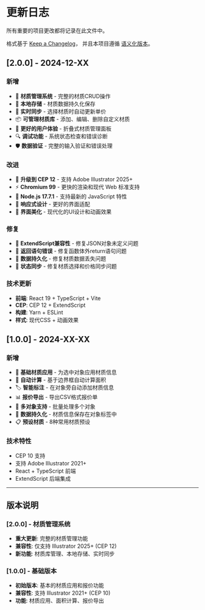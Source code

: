 # 更新日志

所有重要的项目更改都将记录在此文件中。

格式基于 [Keep a Changelog](https://keepachangelog.com/zh-CN/1.0.0/)，
并且本项目遵循 [语义化版本](https://semver.org/lang/zh-CN/)。

## [2.0.0] - 2024-12-XX

### 新增
- 🎨 **材质管理系统** - 完整的材质CRUD操作
- 💾 **本地存储** - 材质数据持久化保存
- 🔄 **实时同步** - 选择材质时自动更新单价
- 📦 **可管理材质库** - 添加、编辑、删除自定义材质
- 🎯 **更好的用户体验** - 折叠式材质管理面板
- 🔍 **调试功能** - 系统状态检查和错误诊断
- 🛡️ **数据验证** - 完整的输入验证和错误处理

### 改进
- 🚀 **升级到 CEP 12** - 支持 Adobe Illustrator 2025+
- ⚡ **Chromium 99** - 更快的渲染和现代 Web 标准支持
- 🔧 **Node.js 17.7.1** - 支持最新的 JavaScript 特性
- 📱 **响应式设计** - 更好的界面适配
- 🎨 **界面美化** - 现代化的UI设计和动画效果

### 修复
- 🐛 **ExtendScript兼容性** - 修复JSON对象未定义问题
- 🔧 **返回语句错误** - 修复函数体外return语句问题
- 💾 **数据持久化** - 修复材质数据丢失问题
- 🔄 **状态同步** - 修复材质选择和价格同步问题

### 技术更新
- **前端**: React 19 + TypeScript + Vite
- **CEP**: CEP 12 + ExtendScript
- **构建**: Yarn + ESLint
- **样式**: 现代CSS + 动画效果

## [1.0.0] - 2024-XX-XX

### 新增
- 🎨 **基础材质应用** - 为选中对象应用材质信息
- 📏 **自动计算** - 基于边界框自动计算面积
- 🏷️ **智能标注** - 在对象旁自动添加材质信息
- 📊 **报价导出** - 导出CSV格式报价单
- 🎯 **多对象支持** - 批量处理多个对象
- 💾 **数据持久化** - 材质信息保存在对象标签中
- 📋 **预设材质** - 8种常用材质预设

### 技术特性
- CEP 10 支持
- 支持 Adobe Illustrator 2021+
- React + TypeScript 前端
- ExtendScript 后端集成

---

## 版本说明

### [2.0.0] - 材质管理系统
- **重大更新**: 完整的材质管理功能
- **兼容性**: 仅支持 Illustrator 2025+ (CEP 12)
- **新功能**: 材质库管理、本地存储、实时同步

### [1.0.0] - 基础版本
- **初始版本**: 基本的材质应用和报价功能
- **兼容性**: 支持 Illustrator 2021+ (CEP 10)
- **功能**: 材质应用、面积计算、报价导出 